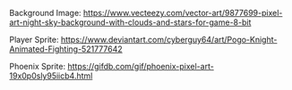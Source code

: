 Background Image: https://www.vecteezy.com/vector-art/9877699-pixel-art-night-sky-background-with-clouds-and-stars-for-game-8-bit

Player Sprite: https://www.deviantart.com/cyberguy64/art/Pogo-Knight-Animated-Fighting-521777642

Phoenix Sprite: https://gifdb.com/gif/phoenix-pixel-art-19x0p0sly95iicb4.html
